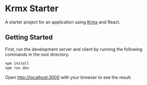 # Krmx Starter
A starter project for an application using [Krmx](https://simonkarman.github.io/krmx) and React.

## Getting Started

First, run the development server and client by running the following commands in the root directory.

```bash
npm install
npm run dev
```

Open [http://localhost:3000](http://localhost:3000) with your browser to see the result.

